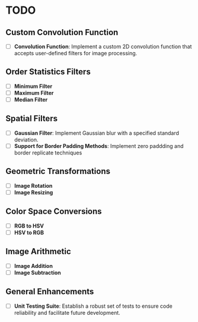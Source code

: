 # TODO

## Custom Convolution Function

- [ ] **Convolution Function**: Implement a custom 2D convolution function that accepts user-defined filters for image processing.

## Order Statistics Filters

- [ ] **Minimum Filter**
- [ ] **Maximum Filter**
- [ ] **Median Filter**

## Spatial Filters

- [ ] **Gaussian Filter**: Implement Gaussian blur with a specified standard deviation.
- [ ] **Support for Border Padding Methods**: Implement zero paddding and border replicate techniques

## Geometric Transformations

- [ ] **Image Rotation**
- [ ] **Image Resizing**

## Color Space Conversions

- [ ] **RGB to HSV**
- [ ] **HSV to RGB**

## Image Arithmetic

- [ ] **Image Addition**
- [ ] **Image Subtraction**

## General Enhancements

- [ ] **Unit Testing Suite**: Establish a robust set of tests to ensure code reliability and facilitate future development.
